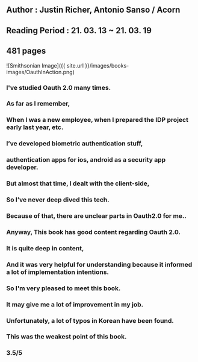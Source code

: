 ## Author : Justin Richer, Antonio Sanso  / Acorn

## Reading Period : 21. 03. 13 ~ 21. 03. 19

## 481 pages

![Smithsonian Image]({{ site.url }}/images/books-images/OauthInAction.png)

### I've studied Oauth 2.0 many times.

### As far as I remember,

### When I was a new employee, when I prepared the IDP project early last year, etc.

### I’ve developed biometric authentication stuff, 

### authentication apps for ios, android as a security app developer.

### But almost that time, I dealt with the client-side, 

### So I’ve never deep dived this tech.

### Because of that, there are unclear parts in Oauth2.0 for me..

### Anyway, This book has good content regarding Oauth 2.0.

### It is quite deep in content, 

### And it was very helpful for understanding because it informed a lot of implementation intentions.

### So I'm very pleased to meet this book. 

### It may give me a lot of improvement in my job.

### Unfortunately, a lot of typos in Korean have been found.

### This was the weakest point of this book.

### 3.5/5